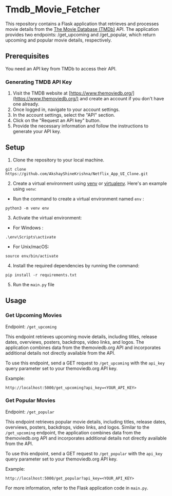 # Tmdb_Movie_Fetcher
This repository contains a Flask application that retrieves and processes movie details from the [The Movie Database (TMDb)](https://developer.themoviedb.org/docs) API. The application provides two endpoints: /get_upcoming and /get_popular, which return upcoming and popular movie details, respectively.

## Prerequisites
You need an API key from TMDb to access their API.

### Generating TMDB API Key
1. Visit the TMDB website at [https://www.themoviedb.org/](https://www.themoviedb.org/) and create an account if you don't have one already.
2. Once logged in, navigate to your account settings.
3. In the account settings, select the "API" section.
4. Click on the "Request an API key" button.
5. Provide the necessary information and follow the instructions to generate your API key.

## Setup

1. Clone the repository to your local machine.
```
git clone https://github.com/AkshayShineKrishna/Netflix_App_UI_Clone.git
```
2. Create a virtual environment using [venv](https://docs.python.org/3/library/venv.html) or [virtualenv](https://pypi.org/project/virtualenv/). Here's an example using `venv`:
  - Run the command to create a virtual environment named `env` : 
```
python3 -m venv env
```
3. Activate the virtual environment:
- For Windows : 
```
.\env\Scripts\activate
```
- For Unix/macOS: 
```
source env/bin/activate
```
4. Install the required dependencies by running the command: 
```
pip install -r requirements.txt
```
5. Run the `main.py` file

## Usage

### Get Upcoming Movies

Endpoint: `/get_upcoming`

This endpoint retrieves upcoming movie details, including titles, release dates, overviews, posters, backdrops, video links, and logos. The application combines data from the themoviedb.org API and incorporates additional details not directly available from the API.

To use this endpoint, send a GET request to `/get_upcoming` with the `api_key` query parameter set to your themoviedb.org API key.

Example: 
```
http://localhost:5000/get_upcoming?api_key=<YOUR_API_KEY>
```

### Get Popular Movies

Endpoint: `/get_popular`

This endpoint retrieves popular movie details, including titles, release dates, overviews, posters, backdrops, video links, and logos. Similar to the `/get_upcoming` endpoint, the application combines data from the themoviedb.org API and incorporates additional details not directly available from the API.

To use this endpoint, send a GET request to `/get_popular` with the `api_key` query parameter set to your themoviedb.org API key.

Example: 
```
http://localhost:5000/get_popular?api_key=<YOUR_API_KEY>
``` 

For more information, refer to the Flask application code in `main.py`.
